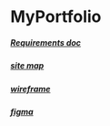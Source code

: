 # MyPortfolio
##### [Requirements doc](https://docs.google.com/document/d/1IMz-Ce-XXUSGzTPKoxLN7ILtCT4taXzaot1-soeIhBU/edit?usp=sharing)<br/>
##### [site map](https://www.gloomaps.com/27rWZC7hhY)<br/>
##### [wireframe](https://drive.google.com/file/d/1KqGMPO3GjVUzRrkfDPFEL-bBX4ng7HNd/view?usp=sharing)<br/>
##### [figma](https://www.figma.com/file/JEifE2Qe33YzNulYDR0cCG/MyPortfolio?type=design&node-id=1%3A2&mode=design&t=2ACDNjUsY9iQiFQC-1)
